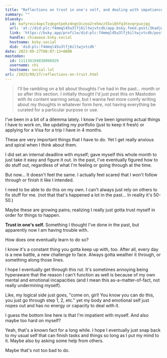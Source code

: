 ```yaml
---
title: "Reflections on trust in one's self, and dealing with impatience"
summary: ""
bluesky:
  id: bafyreic4opc7zqkgntpekz4ngn3czoo2re5mzz55xi6hfq3tevqrpuojqq
  url: 'at://did:plc:f4mmql45u3lfj6iltwjvtcdk/app.bsky.feed.post/3kadjwqo6om2k'
  link: 'https://bsky.app/profile/did:plc:f4mmql45u3lfj6iltwjvtcdk/post/3kadjwqo6om2k'
  handle: chiawase.bsky.social
  hostname: bsky.social
  did: 'did:plc:f4mmql45u3lfj6iltwjvtcdk'
date: 2023-09-27T08:07:13+0800
mastodon:
  id: 111134194838096929
  username: chi
  hostname: social.lol
url: /2023/09/27/reflections-on-trust.html
---
```


> I'll be rambling on a bit about thoughts I've had in the past... month or so after this section. I initially thought I'd just post this on Mastodon with its content warning setup, but I wanna feel more comfy writing about my thoughts in whatever form _here_, not having everything be curated for a particular purpose or use.

<!--more-->

I've been in a bit of a dilemma lately. I know I've been ignoring actual things I have to work on, like updating my portfolio (just to keep it fresh) or applying for a Visa for a trip I have in 4 months.

These are very important things that I have to do. Yet I get really anxious and spiral when I think about them.

I did set an internal deadline with myself; gave myself this whole month to just take it easy and figure it out. In the past, I've eventually figured how to do stuff out, regardless of what I'm feeling or going through at the time.

But now... It doesn't feel the same. I actually feel scared that I won't follow through or finish it like I intended.

I need to be able to do this on my own. I can't always just rely on others to fix stuff for me. (not that that's happened a lot in the past... In reality it's 50-50.)

Maybe these are growing pains; realizing I really just gotta trust myself in order for things to happen.

**Trust in one's self.**
Something I thought I've done in the past, but apparently now I am having trouble with.

How does one eventually learn to do so?

I know it's a constant thing you gotta keep up with, too. After all, every day is a new battle, a new challenge to face. Always gotta weather it through, or something along those lines.

I hope I eventually get through this rut. It's sometimes annoying being hyperaware that the reason I can't function as well is because of my own mental and emotional incapacities (and I mean this as-a-matter-of-fact, not really undermining myself). 

Like, my logical side just goes, "come on, girl! You know you can do this, you just go through step 1, 2, etc." yet my body and emotional self just nopes out and has no energy or capacity to deal with it.

I guess the bottom line here is that I'm impatient with myself. And also maybe too hard on myself?

Yeah, that's a known fact for a long while. I hope I eventually just snap back to my usual self that can finish tasks and things so long as I put my mind to it. Maybe also by asking some help from others.

Maybe that's not too bad to do.
